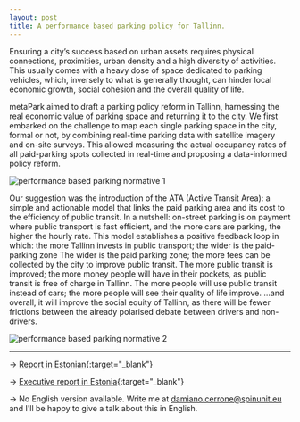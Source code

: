 ```yaml
---
layout: post
title: A performance based parking policy for Tallinn.
---
```


Ensuring a city’s success based on urban assets requires physical connections, proximities, urban density and a high diversity of activities. This usually comes with a heavy dose of space dedicated to parking vehicles, which, inversely to what is generally thought, can hinder local economic growth, social cohesion and the overall quality of life.

metaPark aimed to draft a parking policy reform in Tallinn, harnessing the real economic value of parking space and returning it to the city. We first embarked on the challenge to map each single parking space in the city, formal or not, by combining real-time parking data with satellite imagery and on-site surveys. This allowed measuring the actual occupancy rates of all paid-parking spots collected in real-time and proposing a data-informed policy reform.

![performance based parking normative 1]({{site.baseurl}}/assets/images/2019-05-05-metapark-1.png)

Our suggestion was the introduction of the ATA (Active Transit Area): a simple and actionable model that links the paid parking area and its cost to the efficiency of public transit. In a nutshell: on-street parking is on payment where public transport is fast efficient, and the more cars are parking, the higher the hourly rate. This model establishes a positive feedback loop in which:
the more Tallinn invests in public transport; the wider is the paid-parking zone
The wider is the paid parking zone; the more fees can be collected by the city to improve public transit.
The more public transit is improved; the more money people will have in their pockets, as public transit is free of charge in Tallinn. 
The more people will use public transit instead of cars; the more people will see their quality of life improve.
...and overall, it will improve the social equity of Tallinn, as there will be fewer frictions between the already polarised debate between drivers and non-drivers.

![performance based parking normative 2]({{site.baseurl}}/assets/images/2019-05-05-metapark-2.png)


---

&rarr; [Report in Estonian](https://www.dropbox.com/s/dldvcbjs72xbofu/SPIN%20Unit%20report%20EST%20-%20metaPark%202019%20-%20high%20res.pdf?dl=0){:target="_blank"}

&rarr; [Executive report in Estonia](https://www.dropbox.com/s/ueerw5p75phya1q/SPIN%20Unit%20executive%20report%20EST%20-%20metaPark%202019.pdf?dl=0){:target="_blank"}

&rarr; No English version available. Write me at damiano.cerrone@spinunit.eu and I'll be happy to give a talk about this in English.









